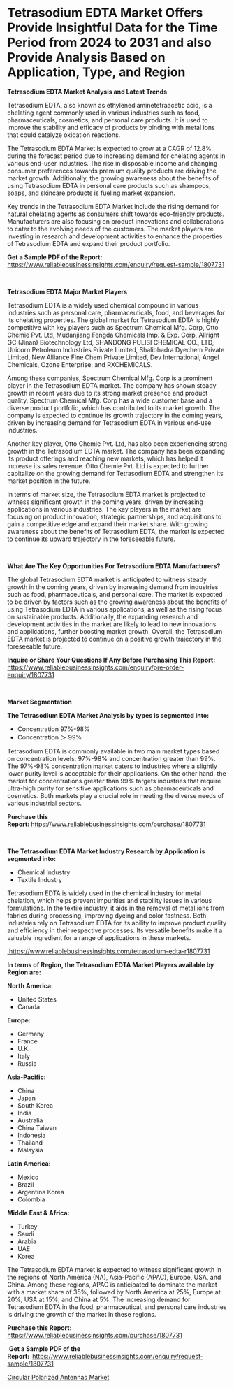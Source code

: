 <p><h1>Tetrasodium EDTA Market Offers Provide Insightful Data for the Time Period from 2024 to 2031 and also Provide Analysis Based on Application, Type, and Region</h1></p><p><strong>Tetrasodium EDTA Market Analysis and Latest Trends</strong></p>
<p><p>Tetrasodium EDTA, also known as ethylenediaminetetraacetic acid, is a chelating agent commonly used in various industries such as food, pharmaceuticals, cosmetics, and personal care products. It is used to improve the stability and efficacy of products by binding with metal ions that could catalyze oxidation reactions.</p><p>The Tetrasodium EDTA Market is expected to grow at a CAGR of 12.8% during the forecast period due to increasing demand for chelating agents in various end-user industries. The rise in disposable income and changing consumer preferences towards premium quality products are driving the market growth. Additionally, the growing awareness about the benefits of using Tetrasodium EDTA in personal care products such as shampoos, soaps, and skincare products is fueling market expansion.</p><p>Key trends in the Tetrasodium EDTA Market include the rising demand for natural chelating agents as consumers shift towards eco-friendly products. Manufacturers are also focusing on product innovations and collaborations to cater to the evolving needs of the customers. The market players are investing in research and development activities to enhance the properties of Tetrasodium EDTA and expand their product portfolio.</p></p>
<p><strong>Get a Sample PDF of the Report:&nbsp;</strong> <a href="https://www.reliablebusinessinsights.com/enquiry/request-sample/1807731">https://www.reliablebusinessinsights.com/enquiry/request-sample/1807731</a></p>
<p>&nbsp;</p>
<p><strong>Tetrasodium EDTA Major Market Players</strong></p>
<p><p>Tetrasodium EDTA is a widely used chemical compound in various industries such as personal care, pharmaceuticals, food, and beverages for its chelating properties. The global market for Tetrasodium EDTA is highly competitive with key players such as Spectrum Chemical Mfg. Corp, Otto Chemie Pvt. Ltd, Mudanjiang Fengda Chemicals Imp. & Exp. Corp, Allright GC (Jinan) Biotechnology Ltd, SHANDONG PULISI CHEMICAL CO., LTD, Unicorn Petroleum Industries Private Limited, Shalibhadra Dyechem Private Limited, New Alliance Fine Chem Private Limited, Dev International, Angel Chemicals, Ozone Enterprise, and RXCHEMICALS.</p><p>Among these companies, Spectrum Chemical Mfg. Corp is a prominent player in the Tetrasodium EDTA market. The company has shown steady growth in recent years due to its strong market presence and product quality. Spectrum Chemical Mfg. Corp has a wide customer base and a diverse product portfolio, which has contributed to its market growth. The company is expected to continue its growth trajectory in the coming years, driven by increasing demand for Tetrasodium EDTA in various end-use industries.</p><p>Another key player, Otto Chemie Pvt. Ltd, has also been experiencing strong growth in the Tetrasodium EDTA market. The company has been expanding its product offerings and reaching new markets, which has helped it increase its sales revenue. Otto Chemie Pvt. Ltd is expected to further capitalize on the growing demand for Tetrasodium EDTA and strengthen its market position in the future.</p><p>In terms of market size, the Tetrasodium EDTA market is projected to witness significant growth in the coming years, driven by increasing applications in various industries. The key players in the market are focusing on product innovation, strategic partnerships, and acquisitions to gain a competitive edge and expand their market share. With growing awareness about the benefits of Tetrasodium EDTA, the market is expected to continue its upward trajectory in the foreseeable future.</p></p>
<p>&nbsp;</p>
<p><strong>What Are The Key Opportunities For Tetrasodium EDTA Manufacturers?</strong></p>
<p><p>The global Tetrasodium EDTA market is anticipated to witness steady growth in the coming years, driven by increasing demand from industries such as food, pharmaceuticals, and personal care. The market is expected to be driven by factors such as the growing awareness about the benefits of using Tetrasodium EDTA in various applications, as well as the rising focus on sustainable products. Additionally, the expanding research and development activities in the market are likely to lead to new innovations and applications, further boosting market growth. Overall, the Tetrasodium EDTA market is projected to continue on a positive growth trajectory in the foreseeable future.</p></p>
<p><strong>Inquire or Share Your Questions If Any Before Purchasing This Report:</strong> <a href="https://www.reliablebusinessinsights.com/enquiry/pre-order-enquiry/1807731">https://www.reliablebusinessinsights.com/enquiry/pre-order-enquiry/1807731</a></p>
<p>&nbsp;</p>
<p><strong>Market Segmentation</strong></p>
<p><strong>The Tetrasodium EDTA Market Analysis by types is segmented into:</strong></p>
<p><ul><li>Concentration 97%-98%</li><li>Concentration ＞ 99%</li></ul></p>
<p><p>Tetrasodium EDTA is commonly available in two main market types based on concentration levels: 97%-98% and concentration greater than 99%. The 97%-98% concentration market caters to industries where a slightly lower purity level is acceptable for their applications. On the other hand, the market for concentrations greater than 99% targets industries that require ultra-high purity for sensitive applications such as pharmaceuticals and cosmetics. Both markets play a crucial role in meeting the diverse needs of various industrial sectors.</p></p>
<p><strong>Purchase this Report:&nbsp;</strong><a href="https://www.reliablebusinessinsights.com/purchase/1807731">https://www.reliablebusinessinsights.com/purchase/1807731</a></p>
<p>&nbsp;</p>
<p><strong>The Tetrasodium EDTA Market Industry Research by Application is segmented into:</strong></p>
<p><ul><li>Chemical Industry</li><li>Textile Industry</li></ul></p>
<p><p>Tetrasodium EDTA is widely used in the chemical industry for metal chelation, which helps prevent impurities and stability issues in various formulations. In the textile industry, it aids in the removal of metal ions from fabrics during processing, improving dyeing and color fastness. Both industries rely on Tetrasodium EDTA for its ability to improve product quality and efficiency in their respective processes. Its versatile benefits make it a valuable ingredient for a range of applications in these markets.</p></p>
<p><a href="https://www.reliablebusinessinsights.com/tetrasodium-edta-r1807731">&nbsp;https://www.reliablebusinessinsights.com/tetrasodium-edta-r1807731</a></p>
<p><strong>In terms of Region, the Tetrasodium EDTA Market Players available by Region are:</strong></p>
<p>
    <p> <strong> North America: </strong>
        <ul>
            <li>United States</li>
            <li>Canada</li>
        </ul>
        </p> 
    <p> <strong> Europe: </strong>
        <ul>
            <li>Germany</li>
            <li>France</li>
            <li>U.K.</li>
            <li>Italy</li>
            <li>Russia</li>
        </ul>
        </p> 
    <p> <strong> Asia-Pacific: </strong>
        <ul>
            <li>China</li>
            <li>Japan</li>
            <li>South Korea</li>
            <li>India</li>
            <li>Australia</li>
            <li>China Taiwan</li>
            <li>Indonesia</li>
            <li>Thailand</li>
            <li>Malaysia</li>
        </ul>
        </p> 
    <p> <strong> Latin America: </strong>
        <ul>
            <li>Mexico</li>
            <li>Brazil</li>
            <li>Argentina Korea</li>
            <li>Colombia</li>
        </ul>
        </p> 
    <p> <strong> Middle East & Africa: </strong>
        <ul>
            <li>Turkey</li>
            <li>Saudi</li>
            <li>Arabia</li>
            <li>UAE</li>
            <li>Korea</li>
        </ul>
    </p>
    </p>
<p><p>The Tetrasodium EDTA market is expected to witness significant growth in the regions of North America (NA), Asia-Pacific (APAC), Europe, USA, and China. Among these regions, APAC is anticipated to dominate the market with a market share of 35%, followed by North America at 25%, Europe at 20%, USA at 15%, and China at 5%. The increasing demand for Tetrasodium EDTA in the food, pharmaceutical, and personal care industries is driving the growth of the market in these regions.</p></p>
<p><strong>Purchase this Report: </strong><a href="https://www.reliablebusinessinsights.com/purchase/1807731">https://www.reliablebusinessinsights.com/purchase/1807731</a></p>
<p>&nbsp;<strong>Get a Sample PDF of the Report:&nbsp;&nbsp;</strong><a href="https://www.reliablebusinessinsights.com/enquiry/request-sample/1807731">https://www.reliablebusinessinsights.com/enquiry/request-sample/1807731</a></p>
<p><strong></strong></p>
<p><p><a href="https://github.com/kaiserrayhan25/Market-Research-Report-List-1/blob/main/circular-polarized-antennas-market.md">Circular Polarized Antennas Market</a></p></p>